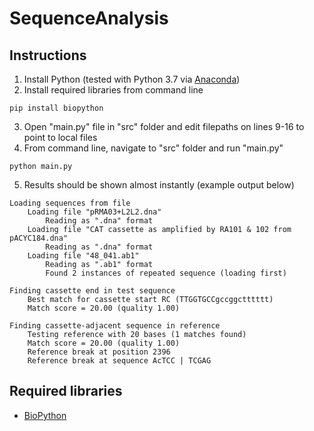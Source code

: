 # SequenceAnalysis

## Instructions
1. Install Python (tested with Python 3.7 via [Anaconda](https://www.anaconda.com/))
2. Install required libraries from command line
```
pip install biopython
```
3. Open "main.[]()py" file in "src" folder and edit filepaths on lines 9-16 to point to local files
4. From command line, navigate to "src" folder and run "main.[]()py"
```
python main.py
```
5. Results should be shown almost instantly (example output below)
```
Loading sequences from file
    Loading file "pRMA03+L2L2.dna"
        Reading as ".dna" format
    Loading file "CAT cassette as amplified by RA101 & 102 from pACYC184.dna"
        Reading as ".dna" format
    Loading file "48_041.ab1"
        Reading as ".ab1" format
        Found 2 instances of repeated sequence (loading first)

Finding cassette end in test sequence
    Best match for cassette start RC (TTGGTGCCgccggctttttt)
    Match score = 20.00 (quality 1.00)

Finding cassette-adjacent sequence in reference
    Testing reference with 20 bases (1 matches found)
    Match score = 20.00 (quality 1.00)
    Reference break at position 2396
    Reference break at sequence AcTCC | TCGAG
```

## Required libraries
- [BioPython](https://biopython.org/)